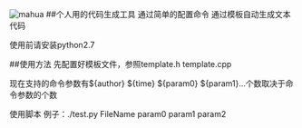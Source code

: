 ![mahua](mahua-logo.jpg)
##个人用的代码生成工具
通过简单的配置命令 通过模板自动生成文本代码

使用前请安装python2.7

##使用方法
先配置好模板文件，参照template.h template.cpp


现在支持的命令参数有${author} ${time} ${param0} ${param1}...个数取决于命令参数的个数

使用脚本 例子：./test.py FileName param0 param1 param2
